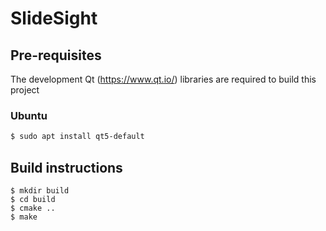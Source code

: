 # SlideSight

## Pre-requisites

The development Qt (https://www.qt.io/) libraries are required to build this project

### Ubuntu

```bash
$ sudo apt install qt5-default
```

## Build instructions

    $ mkdir build
    $ cd build
    $ cmake ..
    $ make



